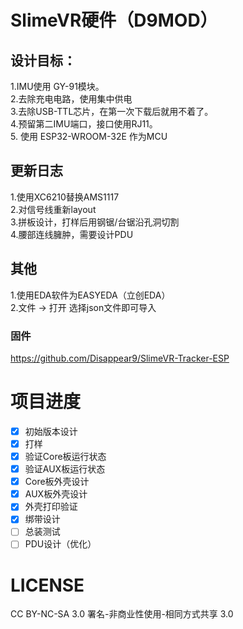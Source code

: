 # SlimeVR硬件（D9MOD）  
## 设计目标：  
1.IMU使用 GY-91模块。  
2.去除充电电路，使用集中供电     
3.去除USB-TTL芯片，在第一次下载后就用不着了。  
4.预留第二IMU端口，接口使用RJ11。  
5. 使用 ESP32-WROOM-32E 作为MCU

## 更新日志
1.使用XC6210替换AMS1117  
2.对信号线重新layout  
3.拼板设计，打样后用钢锯/台锯沿孔洞切割  
4.腰部连线臃肿，需要设计PDU  

## 其他
1.使用EDA软件为EASYEDA（立创EDA）  
2.文件 -> 打开 选择json文件即可导入  

### 固件  
https://github.com/Disappear9/SlimeVR-Tracker-ESP  

# 项目进度  
- [x] 初始版本设计
- [x] 打样
- [x] 验证Core板运行状态
- [x] 验证AUX板运行状态
- [x] Core板外壳设计
- [x] AUX板外壳设计
- [x] 外壳打印验证
- [x] 绑带设计
- [ ] 总装测试
- [ ] PDU设计（优化）

# LICENSE
CC BY-NC-SA 3.0
署名-非商业性使用-相同方式共享 3.0
